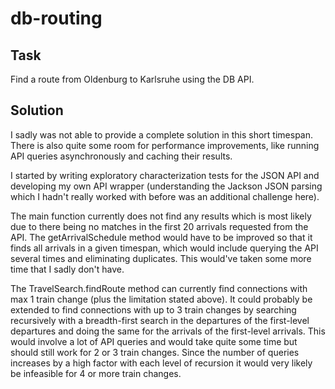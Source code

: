 # db-routing
## Task
Find a route from Oldenburg to Karlsruhe using the DB API.
## Solution
I sadly was not able to provide a complete solution in this short timespan. There is also quite some room for performance improvements, like running API queries asynchronously and caching their results.

I started by writing exploratory characterization tests for the JSON API and developing my own API wrapper (understanding the Jackson JSON parsing which I hadn't really worked with before was an additional challenge here). 

The main function currently does not find any results which is most likely due to there being no matches in the first 20 arrivals requested from the API. The getArrivalSchedule method would have to be improved so that it finds all arrivals in a given timespan, which would include querying the API several times and eliminating duplicates. This would've taken some more time that I sadly don't have.

The TravelSearch.findRoute method can currently find connections with max 1 train change (plus the limitation stated above). It could probably be extended to find connections with up to 3 train changes by searching recursively with a breadth-first search in the departures of the first-level departures and doing the same for the arrivals of the first-level arrivals. This would involve a lot of API queries and would take quite some time but should still work for 2 or 3 train changes. Since the number of queries increases by a high factor with each level of recursion it would very likely be infeasible for 4 or more train changes.